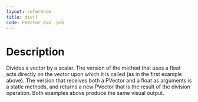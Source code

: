 ```yaml
---
layout: reference
title: div()
code: PVector_div_.pde
---
```


# Description

Divides a vector by a scalar.  The version of the method that uses a float acts directly on the vector upon which it is called (as in the first example above).  The version that receives both a PVector and a float as arguments is a static methods, and returns a new PVector that is the result of the division operation.  Both examples above produce the same visual output.

